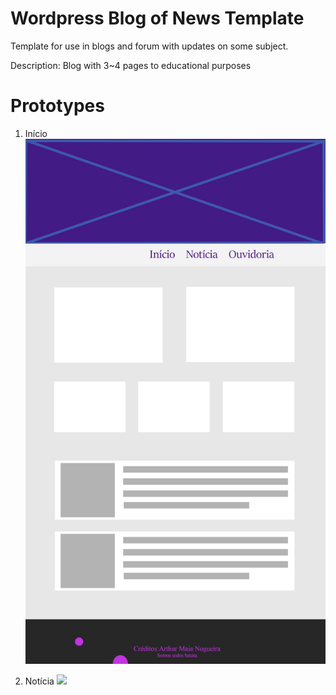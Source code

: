 # Wordpress Blog of News Template #

Template for use in blogs and forum with updates on some subject.

Description: Blog with 3~4 pages to educational purposes

# Prototypes #

1. Início
 ![](/prototypes/Início.jpg)

2. Notícia
 ![](/prototypes/Notícias.jpg)
